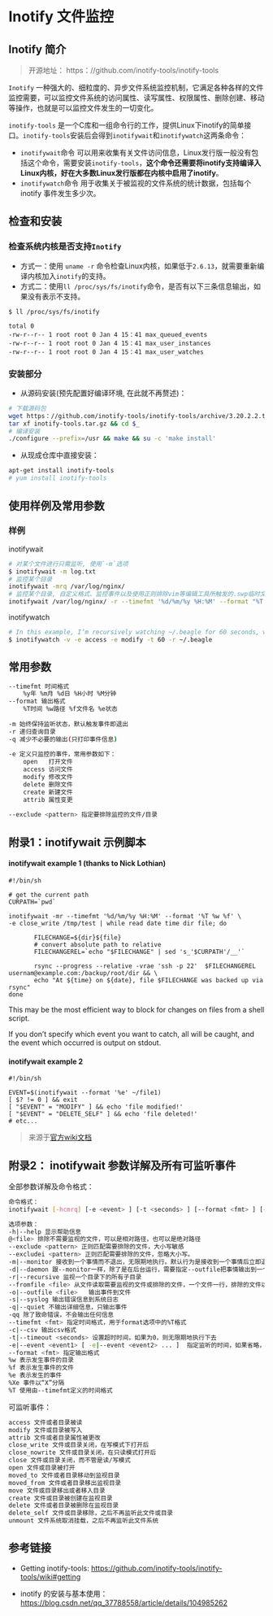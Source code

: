 # Inotify 文件监控

## Inotify 简介

> 开源地址： https：//github.com/inotify-tools/inotify-tools

`Inotify` 一种强大的、细粒度的、异步文件系统监控机制，它满足各种各样的文件监控需要，可以监控文件系统的访问属性、读写属性、权限属性、删除创建、移动等操作，也就是可以监控文件发生的一切变化。

`inotify-tools` 是一个C库和一组命令行的工作，提供Linux下inotify的简单接口。`inotify-tools`安装后会得到`inotifywait`和`inotifywatch`这两条命令：

- `inotifywait`命令 可以用来收集有关文件访问信息，Linux发行版一般没有包括这个命令，需要安装`inotify-tools`，**这个命令还需要将inotify支持编译入Linux内核，好在大多数Linux发行版都在内核中启用了inotify**。
- `inotifywatch`命令 用于收集关于被监视的文件系统的统计数据，包括每个 inotify 事件发生多少次。

## 检查和安装

### 检查系统内核是否支持`Inotify`

- 方式一：使用 `uname -r` 命令检查Linux内核，如果低于`2.6.13`，就需要重新编译内核加入`inotify`的支持。
- 方式二：使用`ll /proc/sys/fs/inotify`命令，是否有以下三条信息输出，如果没有表示不支持。

```linux
$ ll /proc/sys/fs/inotify

total 0
-rw-r--r-- 1 root root 0 Jan 4 15：41 max_queued_events
-rw-r--r-- 1 root root 0 Jan 4 15：41 max_user_instances
-rw-r--r-- 1 root root 0 Jan 4 15：41 max_user_watches
```

### 安装部分

- 从源码安装(预先配置好编译环境, 在此就不再赘述)：

```bash
# 下载源码包
wget https：//github.com/inotify-tools/inotify-tools/archive/3.20.2.2.tar.gz -o inotify-tools.tar.gz
tar xf inotify-tools.tar.gz && cd $_
# 编译安装
./configure --prefix=/usr && make && su -c 'make install'
```

- 从现成仓库中直接安装：

```bash
apt-get install inotify-tools
# yum install inotify-tools
```

##  使用样例及常用参数

### 样例

inotifywait

```bash
# 对某个文件进行只需监听, 使用`-m`选项
$ inotifywait -m log.txt
# 监控某个目录
inotifywait -mrq /var/log/nginx/
# 监控某个目录, 自定义格式、监控事件以及使用正则排除vim等编辑工具所触发的.swp临时文件的监听事件
inotifywait /var/log/nginx/ -r --timefmt '%d/%m/%y %H:%M' --format "%T %f" -e MODIFY --exclude '^.*.swp$'
```

inotifywatch

```bash
# In this example, I’m recursively watching ~/.beagle for 60 seconds, while beagled is running.
$ inotifywatch -v -e access -e modify -t 60 -r ~/.beagle
```

## 常用参数

```bash
--timefmt 时间格式
    %y年 %m月 %d日 %H小时 %M分钟
--format 输出格式
    %T时间 %w路径 %f文件名 %e状态
 
-m 始终保持监听状态，默认触发事件即退出
-r 递归查询目录
-q 减少不必要的输出(只打印事件信息)
 
-e 定义只监控的事件，常用参数如下：
    open   打开文件
    access 访问文件
    modify 修改文件
    delete 删除文件
    create 新建文件
    attrib 属性变更
 
--exclude <pattern> 指定要排除监控的文件/目录
```

## 附录1：inotifywait 示例脚本

#### inotifywait example 1 (thanks to Nick Lothian)

```shell
#!/bin/sh

# get the current path
CURPATH=`pwd`

inotifywait -mr --timefmt '%d/%m/%y %H:%M' --format '%T %w %f' \
-e close_write /tmp/test | while read date time dir file; do

       FILECHANGE=${dir}${file}
       # convert absolute path to relative
       FILECHANGEREL=`echo "$FILECHANGE" | sed 's_'$CURPATH'/__'`

       rsync --progress --relative -vrae 'ssh -p 22'  $FILECHANGEREL usernam@example.com:/backup/root/dir && \
       echo "At ${time} on ${date}, file $FILECHANGE was backed up via rsync"
done
```

This may be the most efficient way to block for changes on files from a shell script.

If you don’t specify which event you want to catch, all will be caught, and the event which occurred is output on stdout.

#### inotifywait example 2

```shell
#!/bin/sh

EVENT=$(inotifywait --format '%e' ~/file1)
[ $? != 0 ] && exit
[ "$EVENT" = "MODIFY" ] && echo 'file modified!'
[ "$EVENT" = "DELETE_SELF" ] && echo 'file deleted!'
# etc...
```

> 来源于[官方wiki文档](https://github.com/inotify-tools/inotify-tools/wiki)

## 附录2： inotifywait 参数详解及所有可监听事件

全部参数详解及命令格式：

```bash
命令格式：
inotifywait [-hcmrq] [-e <event> ] [-t <seconds> ] [--format <fmt> ] [--timefmt <fmt> ] <file> [...]

选项参数：
-h|--help 显示帮助信息
@<file> 排除不需要监视的文件，可以是相对路径，也可以是绝对路径
--exclude <pattern> 正则匹配需要排除的文件，大小写敏感
--excludei <pattern> 正则匹配需要排除的文件，忽略大小写。
-m|--monitor 接收到一个事情而不退出，无限期地执行。默认行为是接收到一个事情后立即退出
-d|--daemon 跟--monitor一样，除了是在后台运行，需要指定--outfile把事情输出到一个文件。也意味着使用了--syslog
-r|--recursive 监视一个目录下的所有子目录
--fromfile <file> 从文件读取需要监视的文件或排除的文件，一个文件一行，排除的文件以@开头
-o|--outfile <file>   输出事件到文件
-s|--syslog 输出错误信息到系统日志
-q|--quiet 不输出详细信息，只输出事件
-qq 除了致命错误，不会输出任何信息
--timefmt <fmt> 指定时间格式，用于format选项中的%T格式
-c|--csv 输出csv格式
-t|--timeout <seconds> 设置超时时间，如果为0，则无限期地执行下去
-e|--event <event1> [ -e|--event <event2> ... ]  指定监听的时间，如果省略，则侦听所有事件
--format <fmt> 指定输出格式  
%w 表示发生事件的目录
%f 表示发生事件的文件
%e 表示发生的事件
%Xe 事件以“X”分隔
%T 使用由--timefmt定义的时间格式
```

可监听事件：

```bash
access 文件或者目录被读
modify 文件或目录被写入
attrib 文件或者目录属性被更改
close_write 文件或目录关闭，在写模式下打开后
close_nowrite 文件或目录关闭，在只读模式打开后
close 文件或目录关闭，而不管是读/写模式
open 文件或目录被打开
moved_to 文件或者目录移动到监视目录
moved_from 文件或者目录移出监视目录
move 文件或目录移出或者移入目录
create 文件或目录被创建在监视目录
delete 文件或者目录被删除在监视目录
delete_self 文件或目录移除，之后不再监听此文件或目录
unmount 文件系统取消挂载，之后不再监听此文件系统
```

## 参考链接

- Getting inotify-tools: https://github.com/inotify-tools/inotify-tools/wiki#getting

- inotify 的安装与基本使用： https://blog.csdn.net/qq_37788558/article/details/104985262